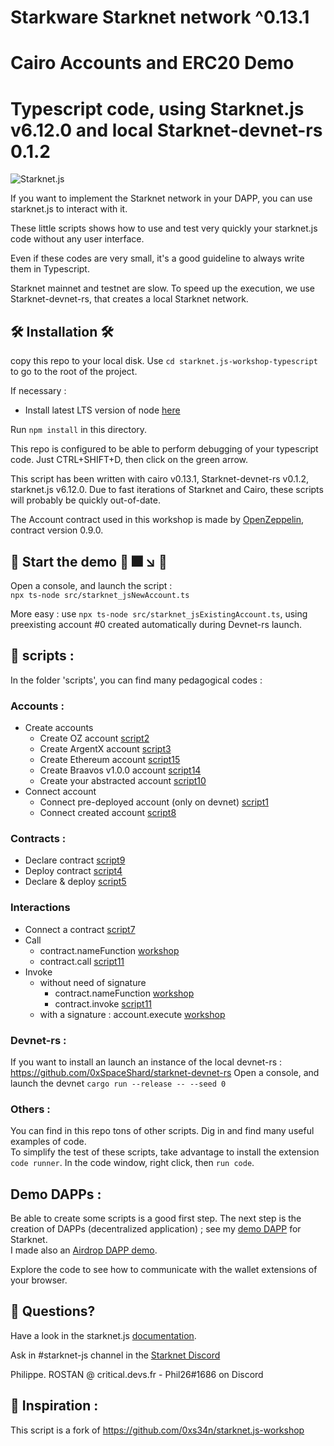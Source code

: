 # Starkware Starknet network ^0.13.1
# Cairo Accounts and ERC20 Demo 
# Typescript code, using Starknet.js v6.12.0 and local Starknet-devnet-rs 0.1.2
![Starknet.js](/src/img/starknet-js.png)

If you want to implement the Starknet network in your DAPP, you can use starknet.js to interact with it.
 
These little scripts shows how to use and test very quickly your starknet.js code without any user interface.

Even if these codes are very small, it's a good guideline to always write them in Typescript.

Starknet mainnet and testnet are slow. To speed up the execution, we use Starknet-devnet-rs, that creates a local Starknet network.

## 🛠️ Installation 🛠️

copy this repo to your local disk.
Use `cd starknet.js-workshop-typescript` to go to the root of the project.

If necessary :

- Install latest LTS version of node [here](https://kinsta.com/blog/how-to-install-node-js/#how-to-install-nodejs-on-linux)
  
Run `npm install` in this directory.

This repo is configured to be able to perform debugging of your typescript code. Just CTRL+SHIFT+D, then click on the green arrow.

This script has been written with cairo v0.13.1, Starknet-devnet-rs v0.1.2, starknet.js v6.12.0. Due to fast iterations of Starknet and Cairo, these scripts will probably be quickly out-of-date.



The Account contract used in this workshop is made by [OpenZeppelin](https://github.com/OpenZeppelin/cairo-contracts), contract version 0.9.0.

##  🚀 Start the demo 🚀  🎆 ↘️  💩

Open a console, and launch the script :  
`npx ts-node src/starknet_jsNewAccount.ts`  

More easy : use `npx ts-node src/starknet_jsExistingAccount.ts`, using preexisting account #0 created automatically during Devnet-rs launch.

## 📜 scripts :
In the folder 'scripts', you can find many pedagogical codes :

### Accounts :
- Create accounts
    - Create OZ account [script2](https://github.com/PhilippeR26/starknet.js-workshop-typescript/blob/main/src/scripts/2.createNewOZaccount.ts)
    - Create ArgentX account [script3](https://github.com/PhilippeR26/starknet.js-workshop-typescript/blob/main/src/scripts/3.createNewArgentXaccount.ts)
    - Create Ethereum account [script15](https://github.com/PhilippeR26/starknet.js-workshop-typescript/blob/main/src/scripts/15.createNewETHaccount.ts)
    -  Create Braavos v1.0.0 account [script14](https://github.com/PhilippeR26/starknet.js-workshop-typescript/blob/main/src/scripts/14.createNewBraavosAccount.ts)
    - Create your abstracted account [script10](https://github.com/PhilippeR26/starknet.js-workshop-typescript/blob/main/src/scripts/10.createAccountAbstraction.ts)
- Connect account
    - Connect pre-deployed account (only on devnet) [script1](https://github.com/PhilippeR26/starknet.js-workshop-typescript/blob/main/src/scripts/1.openPredeployedAccount.ts)
    - Connect created account [script8](https://github.com/PhilippeR26/starknet.js-workshop-typescript/blob/main/src/scripts/8.ConnectAccount.ts)
### Contracts :
- Declare contract [script9](https://github.com/PhilippeR26/starknet.js-workshop-typescript/blob/main/src/scripts/9.declareContract.ts)
- Deploy contract [script4](https://github.com/PhilippeR26/starknet.js-workshop-typescript/blob/main/src/scripts/4.deployContract.ts)
- Declare & deploy  [script5](https://github.com/PhilippeR26/starknet.js-workshop-typescript/blob/main/src/scripts/5.declareDeployContract.ts)
### Interactions
- Connect a contract [script7](https://github.com/PhilippeR26/starknet.js-workshop-typescript/blob/main/src/scripts/7.connectContract.ts)
- Call
    - contract.nameFunction [workshop](https://github.com/PhilippeR26/starknet.js-workshop-typescript/blob/main/src/starknet_jsExistingAccount.ts#L50)
    - contract.call [script11](https://github.com/PhilippeR26/starknet.js-workshop-typescript/blob/main/src/scripts/11.CallInvokeContract.ts)
- Invoke  
    - without need of signature
        - contract.nameFunction [workshop](https://github.com/PhilippeR26/starknet.js-workshop-typescript/blob/main/src/starknet_jsExistingAccount.ts#L56)
        - contract.invoke [script11](https://github.com/PhilippeR26/starknet.js-workshop-typescript/blob/main/src/scripts/11.CallInvokeContract.ts)
    - with a signature : account.execute [workshop](https://github.com/PhilippeR26/starknet.js-workshop-typescript/blob/main/src/starknet_jsExistingAccount.ts#L69)


### Devnet-rs :
If you want to install an launch an instance of the local devnet-rs : https://github.com/0xSpaceShard/starknet-devnet-rs
Open a console, and launch the devnet `cargo run --release -- --seed 0`


### Others :

You can find in this repo tons of other scripts. Dig in and find many useful examples of code.  
To simplify the test of these scripts, take advantage to install the extension `code runner`. In the code window, right click, then `run code`.

## Demo DAPPs :

Be able to create some scripts is a good first step. The next step is the creation of DAPPs (decentralized application) ; see my [demo DAPP](https://github.com/PhilippeR26/Cairo1JS) for Starknet.  
I made also an [Airdrop DAPP demo](https://github.com/PhilippeR26/Airdrop-for-Starknet-soon).

Explore the code to see how to communicate with the wallet extensions of your browser.

## 🤔 Questions?

Have a look in the starknet.js [documentation](https://www.starknetjs.com/docs/next/guides/intro).

Ask in #starknet-js channel in the [Starknet Discord](https://discord.gg/C2JsG2j7Fs)

Philippe. ROSTAN @ critical.devs.fr - Phil26#1686 on Discord

## 🙏 Inspiration :
This script is a fork of https://github.com/0xs34n/starknet.js-workshop
